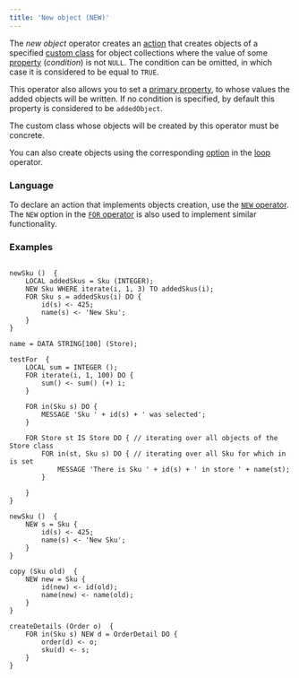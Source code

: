 ```yaml
---
title: 'New object (NEW)'
---
```


The *new object* operator creates an [action](Actions.md) that creates objects of a specified [custom class](User_classes.md) for object collections where the value of some [property](Properties.md) (*condition*) is not `NULL`. The condition can be omitted, in which case it is considered to be equal to `TRUE`.

This operator also allows you to set a [primary property](Data_properties_DATA_.md), to whose values the added objects will be written. If no condition is specified, by default this property is considered to be `addedObject`.

The custom class whose objects will be created by this operator must be concrete.

You can also create objects using the corresponding [option](Loop_FOR_.md#addobject) in the [loop](Loop_FOR_.md) operator.

### Language

To declare an action that implements objects creation, use the [`NEW` operator](NEW_operator.md). The `NEW` option in the [`FOR` operator](FOR_operator.md) is also used to implement similar functionality.

### Examples

```lsf

newSku ()  {
    LOCAL addedSkus = Sku (INTEGER);
    NEW Sku WHERE iterate(i, 1, 3) TO addedSkus(i);
    FOR Sku s = addedSkus(i) DO {
        id(s) <- 425;
        name(s) <- 'New Sku';
    }
}
```

```lsf
name = DATA STRING[100] (Store);

testFor  {
    LOCAL sum = INTEGER ();
    FOR iterate(i, 1, 100) DO {
        sum() <- sum() (+) i;
    }

    FOR in(Sku s) DO {
        MESSAGE 'Sku ' + id(s) + ' was selected';
    }

    FOR Store st IS Store DO { // iterating over all objects of the Store class
        FOR in(st, Sku s) DO { // iterating over all Sku for which in is set
            MESSAGE 'There is Sku ' + id(s) + ' in store ' + name(st);
        }

    }
}

newSku ()  {
    NEW s = Sku {
        id(s) <- 425;
        name(s) <- 'New Sku';
    }
}

copy (Sku old)  {
    NEW new = Sku {
        id(new) <- id(old);
        name(new) <- name(old);
    }
}

createDetails (Order o)  {
    FOR in(Sku s) NEW d = OrderDetail DO {
        order(d) <- o;
        sku(d) <- s;
    }
}
```
